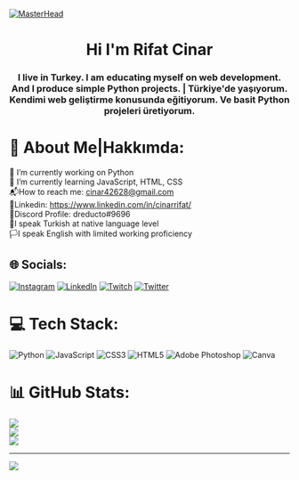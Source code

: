 [![MasterHead](https://www.digitalsolutionservices.com/img/services/web%20development.gif)](https://dreducto.io)

<h1 align="center">Hi I'm Rifat Cinar</h1>
<h3 align="center">I live in Turkey. I am educating myself on web development. And I produce simple Python projects. | Türkiye'de yaşıyorum. Kendimi web geliştirme konusunda eğitiyorum. Ve basit Python projeleri üretiyorum.</h3>

# 💫 About Me|Hakkımda:
🔭 I’m currently working on Python<br>🌱 I’m currently learning JavaScript, HTML, CSS<br>📬How to reach me: cinar42628@gmail.com<br>🌌Linkedin: https://www.linkedin.com/in/cinarrifat/<br>🎲Discord Profile: dreducto#9696<br>🏴I speak Turkish at native language level<br>🏳️I speak English with limited working proficiency


## 🌐 Socials:
[![Instagram](https://img.shields.io/badge/Instagram-%23E4405F.svg?logo=Instagram&logoColor=white)](https://instagram.com/rifat_cnr.py) [![LinkedIn](https://img.shields.io/badge/LinkedIn-%230077B5.svg?logo=linkedin&logoColor=white)](https://linkedin.com/in/cinarrifat) [![Twitch](https://img.shields.io/badge/Twitch-%239146FF.svg?logo=Twitch&logoColor=white)](https://twitch.tv/dreducto) [![Twitter](https://img.shields.io/badge/Twitter-%231DA1F2.svg?logo=Twitter&logoColor=white)](https://twitter.com/gundem_gun) 

# 💻 Tech Stack:
![Python](https://img.shields.io/badge/python-3670A0?style=for-the-badge&logo=python&logoColor=ffdd54) ![JavaScript](https://img.shields.io/badge/javascript-%23323330.svg?style=for-the-badge&logo=javascript&logoColor=%23F7DF1E) ![CSS3](https://img.shields.io/badge/css3-%231572B6.svg?style=for-the-badge&logo=css3&logoColor=white) ![HTML5](https://img.shields.io/badge/html5-%23E34F26.svg?style=for-the-badge&logo=html5&logoColor=white) ![Adobe Photoshop](https://img.shields.io/badge/adobephotoshop-%2331A8FF.svg?style=for-the-badge&logo=adobephotoshop&logoColor=white) ![Canva](https://img.shields.io/badge/Canva-%2300C4CC.svg?style=for-the-badge&logo=Canva&logoColor=white)
# 📊 GitHub Stats:
![](https://github-readme-stats.vercel.app/api?username=dreducto&theme=slateorange&hide_border=false&include_all_commits=false&count_private=false)<br/>
![](https://github-readme-streak-stats.herokuapp.com/?user=dreducto&theme=slateorange&hide_border=false)<br/>
![](https://github-readme-stats.vercel.app/api/top-langs/?username=dreducto&theme=slateorange&hide_border=false&include_all_commits=false&count_private=false&layout=compact)

---
[![](https://visitcount.itsvg.in/api?id=dreducto&icon=0&color=2)](https://visitcount.itsvg.in)

<!-- Proudly created with GPRM ( https://gprm.itsvg.in ) -->
